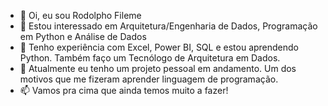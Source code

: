 - 👋 Oi, eu sou Rodolpho Fileme
- 👀 Estou interessado em Arquitetura/Engenharia de Dados, Programação em Python e Análise de Dados
- 🌱 Tenho experiência com Excel, Power BI, SQL e estou aprendendo Python. Também faço um Tecnólogo de Arquitetura em Dados.
- 💞️ Atualmente eu tenho um projeto pessoal em andamento. Um dos motivos que me fizeram aprender linguagem de programação.
- 📫 Vamos pra cima que ainda temos muito a fazer!

<!---
fileme71/fileme71 is a ✨ special ✨ repository because its `README.md` (this file) appears on your GitHub profile.
You can click the Preview link to take a look at your changes.
--->
